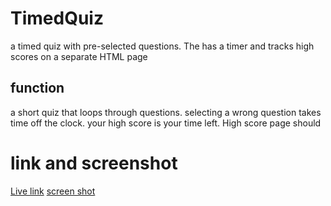 # TimedQuiz
a timed quiz with pre-selected questions. The has a timer and tracks high scores on a separate HTML page


## function 
a short quiz that loops through questions. selecting a wrong question takes time off the clock. your high score is your time left. High score page should 

# link and screenshot
[Live link](https://pmorris50.github.io/TimedQuiz/) 
[screen shot](./assets/images/screenshot.jpeg)